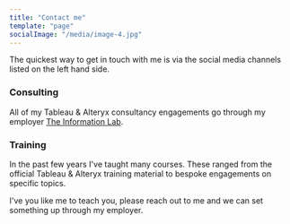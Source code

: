 ```yaml
---
title: "Contact me"
template: "page"
socialImage: "/media/image-4.jpg"
---
```


The quickest way to get in touch with me is via the social media channels listed on the left hand side.

### Consulting

All of my Tableau & Alteryx consultancy engagements go through my employer [The Information Lab](https://www.theinformationlab.co.uk).

### Training

In the past few years I've taught many courses. These ranged from the official Tableau & Alteryx training material to bespoke engagements on specific topics.

I've you like me to teach you, please reach out to me and we can set something up through my employer.
